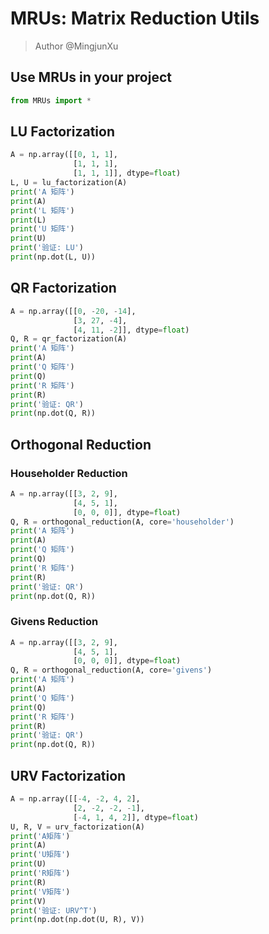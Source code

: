 # MRUs: Matrix Reduction Utils
> Author @MingjunXu  
## Use MRUs in your project  
```python
from MRUs import *
```
## LU Factorization  
```python
A = np.array([[0, 1, 1],
              [1, 1, 1],
              [1, 1, 1]], dtype=float)
L, U = lu_factorization(A)
print('A 矩阵')
print(A)
print('L 矩阵')
print(L)
print('U 矩阵')
print(U)
print('验证: LU')
print(np.dot(L, U))
```  
## QR Factorization  
```python
A = np.array([[0, -20, -14],
              [3, 27, -4],
              [4, 11, -2]], dtype=float)
Q, R = qr_factorization(A)
print('A 矩阵')
print(A)
print('Q 矩阵')
print(Q)
print('R 矩阵')
print(R)
print('验证: QR')
print(np.dot(Q, R))
```
## Orthogonal Reduction
### Householder Reduction
```python
A = np.array([[3, 2, 9],
              [4, 5, 1],
              [0, 0, 0]], dtype=float)
Q, R = orthogonal_reduction(A, core='householder')
print('A 矩阵')
print(A)
print('Q 矩阵')
print(Q)
print('R 矩阵')
print(R)
print('验证: QR')
print(np.dot(Q, R))
```  
### Givens Reduction  
```python
A = np.array([[3, 2, 9],
              [4, 5, 1],
              [0, 0, 0]], dtype=float)
Q, R = orthogonal_reduction(A, core='givens')
print('A 矩阵')
print(A)
print('Q 矩阵')
print(Q)
print('R 矩阵')
print(R)
print('验证: QR')
print(np.dot(Q, R))
```  
## URV Factorization
```python
A = np.array([[-4, -2, 4, 2],
              [2, -2, -2, -1],
              [-4, 1, 4, 2]], dtype=float) 
U, R, V = urv_factorization(A)
print('A矩阵')
print(A)
print('U矩阵')
print(U)
print('R矩阵')
print(R)
print('V矩阵')
print(V)
print('验证: URV^T')
print(np.dot(np.dot(U, R), V))
```  